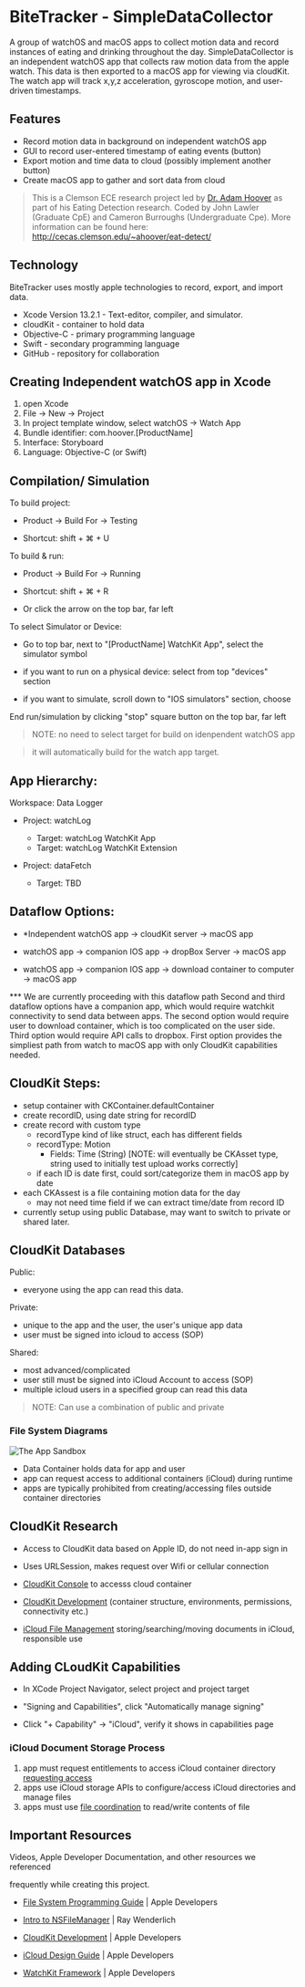 # BiteTracker - SimpleDataCollector
<p>
A group of watchOS and macOS apps to collect motion data and record instances
of eating and drinking throughout the day. SimpleDataCollector is an independent
watchOS app that collects raw motion data from the apple watch. This data is then
exported to a macOS app for viewing via cloudKit. The watch app will track x,y,z
acceleration, gyroscope motion, and user-driven timestamps.
</p>

## Features
- Record motion data in background on independent watchOS app
- GUI to record user-entered timestamp of eating events (button)
- Export motion and time data to cloud (possibly implement another button)
- Create macOS app to gather and sort data from cloud

> This is a Clemson ECE research project led by [Dr. Adam Hoover] as part of his
> Eating Detection research.
> Coded by John Lawler (Graduate CpE) and Cameron Burroughs (Undergraduate Cpe).
> More information can be found here: http://cecas.clemson.edu/~ahoover/eat-detect/

## Technology
BiteTracker uses mostly apple technologies to record, export, and import data.
- Xcode Version 13.2.1 - Text-editor, compiler, and simulator.
- cloudKit - container to hold data
- Objective-C - primary programming language
- Swift - secondary programming language
- GitHub - repository for collaboration

## Creating Independent watchOS app in Xcode
1. open Xcode
2. File -> New -> Project
3. In project template window, select watchOS -> Watch App
4. Bundle identifier: com.hoover.[ProductName]
5. Interface: Storyboard
6. Language: Objective-C (or Swift)

## Compilation/ Simulation
To build project:
- Product -> Build For -> Testing
- Shortcut: shift + ⌘ + U

To build & run:
- Product -> Build For -> Running
- Shortcut: shift + ⌘ + R
- Or click the arrow on the top bar, far left

To select Simulator or Device:
- Go to top bar, next to "[ProductName] WatchKit App", select the simulator symbol
- if you want to run on a physical device: select from top "devices" section
- if you want to simulate, scroll down to "IOS simulators" section, choose

End run/simulation by clicking "stop" square button on the top bar, far left

> NOTE: no need to select target for build on idenpendent watchOS app
> it will automatically build for the watch app target.

## App Hierarchy:
Workspace: Data Logger
- Project: watchLog
  * Target: watchLog WatchKit App
  * Target: watchLog WatchKit Extension

- Project: dataFetch
  * Target: TBD

## Dataflow Options:
- *Independent watchOS app -> cloudKit server -> macOS app
- watchOS app -> companion IOS app -> dropBox Server -> macOS app
- watchOS app -> companion IOS app -> download container to computer -> macOS app

*** We are currently proceeding with this dataflow path
 Second and third dataflow options have a companion app, which would require watchkit connectivity to send data between apps. The second option would require user to download container, which is too complicated on the user side. Third option would require API calls to dropbox. First option provides the simpliest path from watch to macOS app with only CloudKit capabilities needed.

## CloudKit Steps:
- setup container with CKContainer.defaultContainer
- create recordID, using date string for recordID
- create record with custom type
  * recordType kind of like struct, each has different fields
  * recordType: Motion
    * Fields: Time (String) [NOTE: will eventually be CKAsset type, string used to initially test upload works correctly]
  * if each ID is date first, could sort/categorize them in macOS app by date
- each CKAssest is a file containing motion data for the day
  * may not need time field if we can extract time/date from record ID
- currently setup using public Database, may want to switch to private or shared later.

## CloudKit Databases
Public:
- everyone using the app can read this data.

Private: 
- unique to the app and the user, the user's unique app data
- user must be signed into icloud to access (SOP)

Shared: 
- most advanced/complicated
- user still must be signed into iCloud Account to access (SOP)
- multiple icloud users in a specified group can read this data

> NOTE: Can use a combination of public and private

### File System Diagrams
![The App Sandbox](https://developer.apple.com/library/archive/documentation/FileManagement/Conceptual/FileSystemProgrammingGuide/art/ios_app_layout_2x.png)
- Data Container holds data for app and user
- app can request access to additional containers (iCloud) during runtime
- apps are typically prohibited from creating/accessing files outside container directories

## CloudKit Research
- Access to CloudKit data based on Apple ID, do not need in-app sign in
- Uses URLSession, makes request over Wifi or cellular connection
- [CloudKit Console] to accesss cloud container
- [CloudKit Development] (container structure, environments, permissions, connectivity etc.)
- [iCloud File Management] storing/searching/moving documents in iCloud, responsible use

## Adding  CLoudKit Capabilities
- In XCode Project Navigator, select project and project target
- "Signing and Capabilities", click "Automatically manage signing"
- Click "+ Capability" -> "iCloud", verify it shows in capabilities page

### iCloud Document Storage Process   
1. app must request entitlements to access iCloud container directory [requesting access]
2. apps use iCloud storage APIs to configure/access iCloud directories and manage files
3. apps must use [file coordination] to read/write contents of file

## Important Resources
 Videos, Apple Developer Documentation, and other resources we referenced
 frequently while creating this project.
 - [File System Programming Guide] | Apple Developers
 - [Intro to NSFileManager] | Ray Wenderlich
 - [CloudKit Development] | Apple Developers
 - [iCloud Design Guide] | Apple Developers
 - [WatchKit Framework] | Apple Developers



[//]: # (These are reference links used in the body of this note and get stripped out when the markdown processor does its job. There is no need to format nicely because it shouldn't be seen.)

[Dr. Adam Hoover]: <http://cecas.clemson.edu/~ahoover/>
[File System Programming Guide]: <https://developer.apple.com/library/archive/documentation/FileManagement/Conceptual/FileSystemProgrammingGuide/Introduction/Introduction.html#//apple_ref/doc/uid/TP40010672-CH1-SW1>
[Intro to NSFileManager]: <https://www.youtube.com/watch?v=eC7_cddT6wM>
[CLoudKit Development]: <https://developer.apple.com/icloud/cloudkit/designing/>
[CloudKit Console]: <https://icloud.developer.apple.com/>
[iCloud Design Guide]: <https://developer.apple.com/library/archive/documentation/General/Conceptual/iCloudDesignGuide/Chapters/DesigningForDocumentsIniCloud.html#//apple_ref/doc/uid/TP40012094-CH2>
[iCloud File Management]: <https://developer.apple.com/library/archive/documentation/FileManagement/Conceptual/FileSystemProgrammingGuide/iCloud/iCloud.html#//apple_ref/doc/uid/TP40010672-CH12-SW1>
[WatchKit Framework]: <https://developer.apple.com/documentation/watchkit>
[requesting access]: <https://developer.apple.com/library/archive/documentation/General/Conceptual/iCloudDesignGuide/Chapters/iCloudFundametals.html#//apple_ref/doc/uid/TP40012094-CH6-SW13>
[file coordination]: <https://developer.apple.com/library/archive/documentation/General/Conceptual/iCloudDesignGuide/Chapters/DesigningForDocumentsIniCloud.html#//apple_ref/doc/uid/TP40012094-CH2-SW17>




